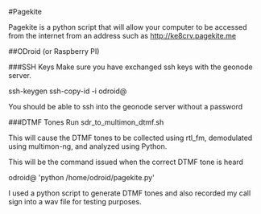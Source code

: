 #Pagekite

Pagekite is a python script that will allow your computer to be accessed from the internet from an address such as http://ke8crv.pagekite.me


##ODroid (or Raspberry PI)

###SSH Keys
Make sure you have exchanged ssh keys with the geonode server.

ssh-keygen
ssh-copy-id -i odroid@<geonode server ip>

You should be able to ssh into the geonode server without a password

###DTMF Tones 
Run sdr_to_multimon_dtmf.sh

This will cause the DTMF tones to be collected using rtl_fm, demodulated using multimon-ng, and analyzed using Python.

This will be the command issued when the correct DTMF tone is heard

odroid@<geonode server ip> 'python /home/odroid/pagekite.py'


I used a python script to generate DTMF tones and also recorded my call sign into a wav file for testing purposes.